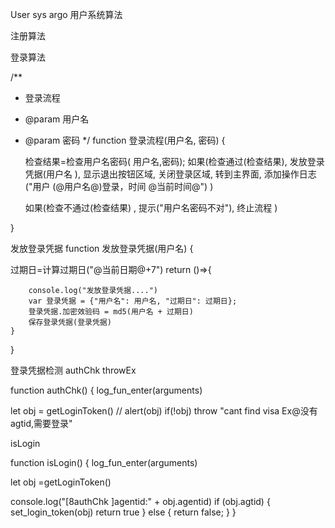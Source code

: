 User sys argo 用户系统算法



注册算法


登录算法


/**
* 登录流程
* @param 用户名
* @param 密码
*/
function 登录流程(用户名, 密码) {


   检查结果=检查用户名密码( 用户名,密码);
   如果(检查通过(检查结果),
       发放登录凭据(用户名 ),
       显示退出按钮区域, 关闭登录区域, 转到主界面,
       添加操作日志("用户 (@用户名@)登录，时间 @当前时间@")
   )

   如果(检查不通过(检查结果) , 提示("用户名密码不对"), 终止流程 )


}





发放登录凭据
function 发放登录凭据(用户名) {

   过期日=计算过期日("@当前日期@+7")
    return ()=>{

        console.log("发放登录凭据....")
        var 登录凭据 = {"用户名": 用户名, "过期日": 过期日};
        登录凭据.加密效验码 = md5(用户名 + 过期日)
        保存登录凭据(登录凭据)
    }

}



登录凭据检测 authChk   throwEx

function authChk() {
   log_fun_enter(arguments)


   let obj =  getLoginToken()
 //  alert(obj)
   if(!obj)
       throw "cant find visa Ex@没有agtid,需要登录"


isLogin

function isLogin() {
   log_fun_enter(arguments)

   let obj =getLoginToken()

   console.log("[8authChk ]agentid:" + obj.agentid)
   if (obj.agtid) {
       set_login_token(obj)
       return true
   } else {
       return false;
   }
}

